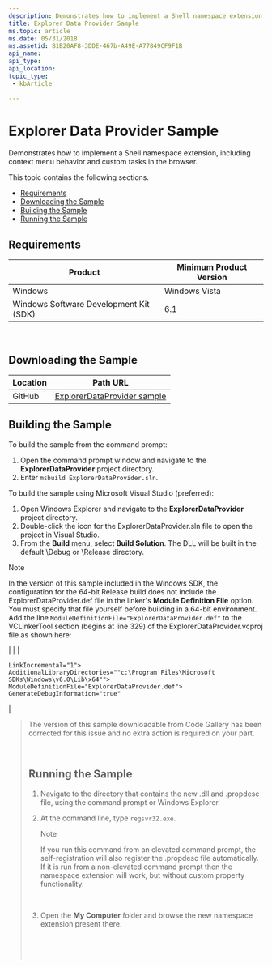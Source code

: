 ```yaml
---
description: Demonstrates how to implement a Shell namespace extension, including context menu behavior and custom tasks in the browser.
title: Explorer Data Provider Sample
ms.topic: article
ms.date: 05/31/2018
ms.assetid: B1B20AF8-3DDE-467b-A49E-A77849CF9F1B
api_name: 
api_type: 
api_location: 
topic_type: 
 - kbArticle

---
```


# Explorer Data Provider Sample

Demonstrates how to implement a Shell namespace extension, including context menu behavior and custom tasks in the browser.

This topic contains the following sections.

-   [Requirements](#requirements)
-   [Downloading the Sample](#downloading-the-sample)
-   [Building the Sample](#building-the-sample)
-   [Running the Sample](#running-the-sample)

## Requirements



| Product                                | Minimum Product Version |
|----------------------------------------|-------------------------|
| Windows                                | Windows Vista           |
| Windows Software Development Kit (SDK) | 6.1                     |



 

## Downloading the Sample

| Location      | Path URL                                                                                             |
|---------------|------------------------------------------------------------------------------------------------------|
| GitHub  | [ExplorerDataProvider sample](https://github.com/microsoft/Windows-classic-samples/tree/master/Samples/Win7Samples/winui/shell/shellextensibility/explorerdataprovider) |

## Building the Sample

To build the sample from the command prompt:

1.  Open the command prompt window and navigate to the **ExplorerDataProvider** project directory.
2.  Enter `msbuild ExplorerDataProvider.sln`.

To build the sample using Microsoft Visual Studio (preferred):

1.  Open Windows Explorer and navigate to the **ExplorerDataProvider** project directory.
2.  Double-click the icon for the ExplorerDataProvider.sln file to open the project in Visual Studio.
3.  From the **Build** menu, select **Build Solution**. The DLL will be built in the default \\Debug or \\Release directory.

> [!Note]  
> In the version of this sample included in the Windows SDK, the configuration for the 64-bit Release build does not include the ExplorerDataProvider.def file in the linker's **Module Definition File** option. You must specify that file yourself before building in a 64-bit environment. Add the line `ModuleDefinitionFile="ExplorerDataProvider.def"` to the VCLinkerTool section (begins at line 329) of the ExplorerDataProvider.vcproj file as shown here:
>
> <span codelanguage=""></span>
>
> 
| 
|
| <pre><code>LinkIncremental="1"&gt; AdditionalLibraryDirectories=""c:\Program Files\Microsoft SDKs\Windows\v6.0\Lib\x64""&gt; ModuleDefinitionFile="ExplorerDataProvider.def"&gt; GenerateDebugInformation="true"</code></pre> | 

>
> 
>
> The version of this sample downloadable from Code Gallery has been corrected for this issue and no extra action is required on your part.
>
>  
>
> ## Running the Sample
>
> 1.  Navigate to the directory that contains the new .dll and .propdesc file, using the command prompt or Windows Explorer.
> 2.  At the command line, type `regsvr32.exe`.
>     > [!Note]  
>     > If you run this command from an elevated command prompt, the self-registration will also register the .propdesc file automatically. If it is run from a non-elevated command prompt then the namespace extension will work, but without custom property functionality.
>
>      
>
> 3.  Open the **My Computer** folder and browse the new namespace extension present there.
>
>  
>
>  
>


